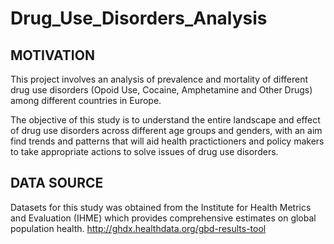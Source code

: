 # Drug_Use_Disorders_Analysis

## MOTIVATION
This project involves an analysis of prevalence and mortality of different drug use disorders (Opoid Use, Cocaine, Amphetamine and Other Drugs) among different countries in Europe.  

The objective of this study is to understand the entire landscape and effect of drug use disorders across different age groups and genders, with an aim find trends and patterns that will aid health practictioners and policy makers to take appropriate actions to solve issues of drug use disorders.

## DATA SOURCE
Datasets for this study was obtained from the Institute for Health Metrics and Evaluation (IHME) which provides comprehensive estimates on global population health. http://ghdx.healthdata.org/gbd-results-tool
